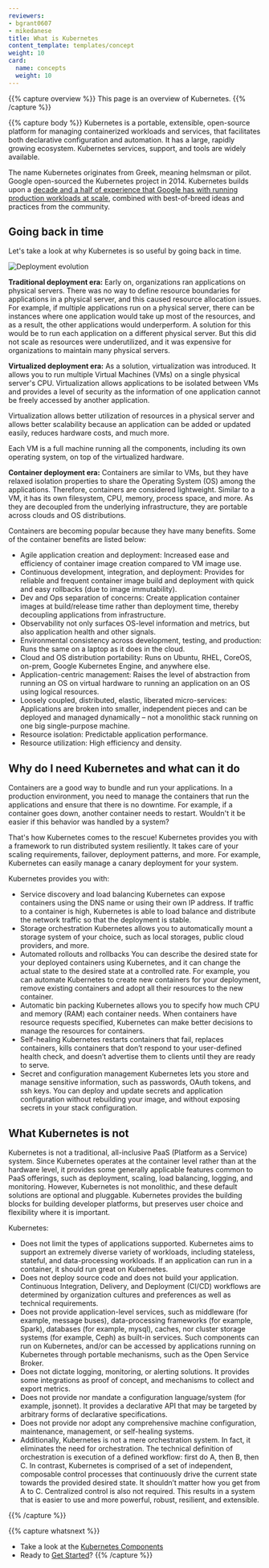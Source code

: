 ```yaml
---
reviewers:
- bgrant0607
- mikedanese
title: What is Kubernetes
content_template: templates/concept
weight: 10
card:
  name: concepts
  weight: 10
---
```


{{% capture overview %}}
This page is an overview of Kubernetes.
{{% /capture %}}

{{% capture body %}}
Kubernetes is a portable, extensible, open-source platform for managing containerized workloads and services, that facilitates both declarative configuration and automation. It has a large, rapidly growing ecosystem. Kubernetes services, support, and tools are widely available.

The name Kubernetes originates from Greek, meaning helmsman or pilot. Google open-sourced the Kubernetes project in 2014. Kubernetes builds upon a [decade and a half of experience that Google has with running production workloads at scale](https://ai.google/research/pubs/pub43438), combined with best-of-breed ideas and practices from the community.

## Going back in time
Let's take a look at why Kubernetes is so useful by going back in time.

![Deployment evolution](/images/docs/Container_Evolution.svg)

**Traditional deployment era:**
Early on, organizations ran applications on physical servers. There was no way to define resource boundaries for applications in a physical server, and this caused resource allocation issues. For example, if multiple applications run on a physical server, there can be instances where one application would take up most of the resources, and as a result, the other applications would underperform. A solution for this would be to run each application on a different physical server. But this did not scale as resources were underutilized, and it was expensive for organizations to maintain many physical servers.

**Virtualized deployment era:**  As a solution, virtualization was introduced. It allows you to run multiple Virtual Machines (VMs) on a single physical server's CPU. Virtualization allows applications to be isolated between VMs and provides a level of security as the information of one application cannot be freely accessed by another application.

Virtualization allows better utilization of resources in a physical server and allows better scalability because an application can be added or updated easily, reduces hardware costs, and much more.

Each VM is a full machine running all the components, including its own operating system, on top of the virtualized hardware.

**Container deployment era:** Containers are similar to VMs, but they have relaxed isolation properties to share the Operating System (OS) among the applications. Therefore, containers are considered lightweight. Similar to a VM, it has its own filesystem, CPU, memory, process space, and more. As they are decoupled from the underlying infrastructure, they are portable across clouds and OS distributions.

Containers are becoming popular because they have many benefits. Some of the container benefits are listed below:

* Agile application creation and deployment: Increased ease and efficiency of container image creation compared to VM image use.
* Continuous development, integration, and deployment: Provides for reliable and frequent container image build and deployment with quick and easy rollbacks (due to image immutability).
* Dev and Ops separation of concerns: Create application container images at build/release time rather than deployment time, thereby decoupling applications from infrastructure.
* Observability not only surfaces OS-level information and metrics, but also application health and other signals.
* Environmental consistency across development, testing, and production: Runs the same on a laptop as it does in the cloud.
* Cloud and OS distribution portability: Runs on Ubuntu, RHEL, CoreOS, on-prem, Google Kubernetes Engine, and anywhere else.
* Application-centric management: Raises the level of abstraction from running an OS on virtual hardware to running an application on an OS using logical resources.
* Loosely coupled, distributed, elastic, liberated micro-services: Applications are broken into smaller, independent pieces and can be deployed and managed dynamically – not a monolithic stack running on one big single-purpose machine.
* Resource isolation: Predictable application performance.
* Resource utilization: High efficiency and density.

## Why do I need Kubernetes and what can it do

Containers are a good way to bundle and run your applications. In a production environment, you need to manage the containers that run the applications and ensure that there is no downtime. For example, if a container goes down, another container needs to restart. Wouldn't it be easier if this behavior was handled by a system?

That's how Kubernetes comes to the rescue! Kubernetes provides you with a framework to run distributed system resiliently. It takes care of your scaling requirements, failover, deployment patterns, and more. For example, Kubernetes can easily manage a canary deployment for your system.

Kubernetes provides you with:

* Service discovery and load balancing
    Kubernetes can expose containers using the DNS name or using their own IP address. If traffic to a container is high, Kubernetes is able to load balance and distribute the network traffic so that the deployment is stable.
* Storage orchestration
    Kubernetes allows you to automatically mount a storage system of your choice, such as local storages, public cloud providers, and more.
* Automated rollouts and rollbacks
    You can describe the desired state for your deployed containers using Kubernetes, and it can change the actual state to the desired state at a controlled rate. For example, you can automate Kubernetes to create new containers for your deployment, remove existing containers and adopt all their resources to the new container.
* Automatic bin packing
    Kubernetes allows you to specify how much CPU and memory (RAM) each container needs. When containers have resource requests specified, Kubernetes can make better decisions to manage the resources for containers.
* Self-healing
    Kubernetes restarts containers that fail, replaces containers, kills containers that don’t respond to your user-defined health check, and doesn’t advertise them to clients until they are ready to serve.
* Secret and configuration management
    Kubernetes lets you store and manage sensitive information, such as passwords, OAuth tokens, and ssh keys. You can deploy and update secrets and application configuration without rebuilding your image, and without exposing secrets in your stack configuration.

## What Kubernetes is not

Kubernetes is not a traditional, all-inclusive PaaS (Platform as a Service) system. Since Kubernetes operates at the container level rather than at the hardware level, it provides some generally applicable features common to PaaS offerings, such as deployment, scaling, load balancing, logging, and monitoring. However, Kubernetes is not monolithic, and these default solutions are optional and pluggable. Kubernetes provides the building blocks for building developer platforms, but preserves user choice and flexibility where it is important.

Kubernetes:

* Does not limit the types of applications supported. Kubernetes aims to support an extremely diverse variety of workloads, including stateless, stateful, and data-processing workloads. If an application can run in a container, it should run great on Kubernetes.
* Does not deploy source code and does not build your application. Continuous Integration, Delivery, and Deployment (CI/CD) workflows are determined by organization cultures and preferences as well as technical requirements.
* Does not provide application-level services, such as middleware (for example, message buses), data-processing frameworks (for example, Spark), databases (for example, mysql), caches, nor cluster storage systems (for example, Ceph) as built-in services. Such components can run on Kubernetes, and/or can be accessed by applications running on Kubernetes through portable mechanisms, such as the Open Service Broker.
* Does not dictate logging, monitoring, or alerting solutions. It provides some integrations as proof of concept, and mechanisms to collect and export metrics.
* Does not provide nor mandate a configuration language/system (for example, jsonnet). It provides a declarative API that may be targeted by arbitrary forms of declarative specifications.
* Does not provide nor adopt any comprehensive machine configuration, maintenance, management, or self-healing systems.
* Additionally, Kubernetes is not a mere orchestration system. In fact, it eliminates the need for orchestration. The technical definition of orchestration is execution of a defined workflow: first do A, then B, then C. In contrast, Kubernetes is comprised of a set of independent, composable control processes that continuously drive the current state towards the provided desired state. It shouldn’t matter how you get from A to C. Centralized control is also not required. This results in a system that is easier to use and more powerful, robust, resilient, and extensible.

{{% /capture %}}

{{% capture whatsnext %}}
*   Take a look at the [Kubernetes Components](docs/concepts/overview/components/)
*   Ready to [Get Started](/docs/setup/)?
{{% /capture %}}

